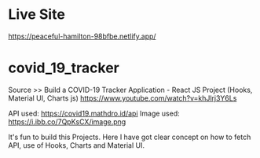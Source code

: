 # Live Site
https://peaceful-hamilton-98bfbe.netlify.app/

# covid_19_tracker

Source >> Build a COVID-19 Tracker Application - React JS Project (Hooks, Material UI, Charts js)
https://www.youtube.com/watch?v=khJlrj3Y6Ls

API used: https://covid19.mathdro.id/api    Image used: https://i.ibb.co/7QpKsCX/image.png

It's fun to build this Projects. Here I have got clear concept on how to fetch API, use of Hooks, Charts and Material UI. 
